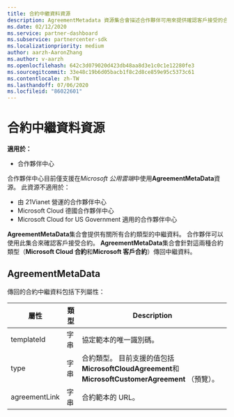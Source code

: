 ```yaml
---
title: 合約中繼資料資源
description: AgreementMetadata 資源集合會描述合作夥伴可用來提供確認客戶接受的合約類型。
ms.date: 02/12/2020
ms.service: partner-dashboard
ms.subservice: partnercenter-sdk
ms.localizationpriority: medium
author: aarzh-AaronZhang
ms.author: v-aarzh
ms.openlocfilehash: 642c3d079020d423db48aa8d3e1c0c1e12280fe3
ms.sourcegitcommit: 33e48c19b6d05bacb1f8c2d8ce859e95c5373c61
ms.contentlocale: zh-TW
ms.lasthandoff: 07/06/2020
ms.locfileid: "86022601"
---
```

# <a name="agreement-metadata-resources"></a>合約中繼資料資源

**適用於：**

- 合作夥伴中心

合作夥伴中心目前僅支援在*Microsoft 公用雲端*中使用**AgreementMetaData**資源。 此資源不適用於：

- 由 21Vianet 營運的合作夥伴中心
- Microsoft Cloud 德國合作夥伴中心
- Microsoft Cloud for US Government 適用的合作夥伴中心

**AgreementMetaData**集合會提供有關所有合約類型的中繼資料。 合作夥伴可以使用此集合來確認客戶接受合約。 **AgreementMetaData**集合會針對這兩種合約類型（**Microsoft Cloud 合約**和**Microsoft 客戶合約**）傳回中繼資料。

## <a name="agreementmetadata"></a>AgreementMetaData

傳回的合約中繼資料包括下列屬性：

| 屬性      | 類型               | Description                                                                       |
|---------------|--------------------|-----------------------------------------------------------------------------------|
| templateId    | 字串             | 協定範本的唯一識別碼。                                       |
| type          | 字串             | 合約類型。 目前支援的值包括**MicrosoftCloudAgreement**和**MicrosoftCustomerAgreement** （預覽）。 |
| agreementLink | 字串             | 合約範本的 URL。                                                    |
